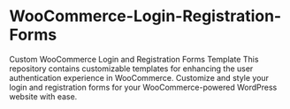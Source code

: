 # WooCommerce-Login-Registration-Forms
 Custom WooCommerce Login and Registration Forms Template  This repository contains customizable templates for enhancing the user authentication experience in WooCommerce. Customize and style your login and registration forms for your WooCommerce-powered WordPress website with ease.

